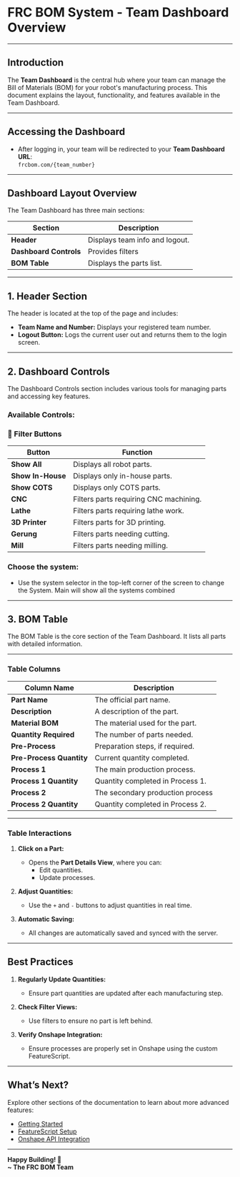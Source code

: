 # **FRC BOM System - Team Dashboard Overview**

---

## **Introduction**

The **Team Dashboard** is the central hub where your team can manage the Bill of Materials (BOM) for your robot's manufacturing process. This document explains the layout, functionality, and features available in the Team Dashboard.

---

## **Accessing the Dashboard**

- After logging in, your team will be redirected to your **Team Dashboard URL**:  
  `frcbom.com/{team_number}`


---

## **Dashboard Layout Overview**

The Team Dashboard has three main sections:

| **Section**             | **Description**               |
|-------------------------|---------------------------------|
| **Header**              | Displays team info and logout. |
| **Dashboard Controls**  | Provides filters|
| **BOM Table**           | Displays the parts list.      |

---

## **1. Header Section**

The header is located at the top of the page and includes:

- **Team Name and Number:** Displays your registered team number.
- **Logout Button:** Logs the current user out and returns them to the login screen.

---

## **2. Dashboard Controls**

The Dashboard Controls section includes various tools for managing parts and accessing key features.

### **Available Controls:**

### **🔎 Filter Buttons**

| **Button**             | **Function**                          |
|-----------------------|------------------------------------------|
| **Show All**           | Displays all robot parts.              |
| **Show In-House**      | Displays only in-house parts.          |
| **Show COTS**          | Displays only COTS parts.              |
| **CNC**                | Filters parts requiring CNC machining. |
| **Lathe**              | Filters parts requiring lathe work.    |
| **3D Printer**         | Filters parts for 3D printing.         |
| **Gerung**             | Filters parts needing cutting.         |
| **Mill**               | Filters parts needing milling.         |

### **Choose the system:**
- Use the system selector in the top-left corner of the screen to change the System. Main will show all the systems combined
---


## **3. BOM Table**

The BOM Table is the core section of the Team Dashboard. It lists all parts with detailed information.

---

### **Table Columns**

| **Column Name**           | **Description**                 |
|---------------------------|-----------------------------------|
| **Part Name**             | The official part name.         |
| **Description**           | A description of the part.      |
| **Material BOM**          | The material used for the part. |
| **Quantity Required**     | The number of parts needed.     |
| **Pre-Process**           | Preparation steps, if required. |
| **Pre-Process Quantity**  | Current quantity completed.     |
| **Process 1**             | The main production process.    |
| **Process 1 Quantity**    | Quantity completed in Process 1.|
| **Process 2**             | The secondary production process|
| **Process 2 Quantity**    | Quantity completed in Process 2.|

---

### **Table Interactions**

1. **Click on a Part:**
    - Opens the **Part Details View**, where you can:
        - Edit quantities.
        - Update processes.

2. **Adjust Quantities:**
    - Use the `+` and `-` buttons to adjust quantities in real time.

3. **Automatic Saving:**
    - All changes are automatically saved and synced with the server.

---


## **Best Practices**

1. **Regularly Update Quantities:**
    - Ensure part quantities are updated after each manufacturing step.

2. **Check Filter Views:**
    - Use filters to ensure no part is left behind.

3. **Verify Onshape Integration:**
    - Ensure processes are properly set in Onshape using the custom FeatureScript.

---

## **What’s Next?**

Explore other sections of the documentation to learn about more advanced features:

- [Getting Started](GettingStarted.md)
- [FeatureScript Setup](FeatureScriptSetup.md)
- [Onshape API Integration](onshapeAPI.md)

---

**Happy Building! 🚀**  
**~ The FRC BOM Team**  
